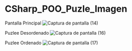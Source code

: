 # CSharp_POO_Puzle_Imagen

Pantalla Principal
![Captura de pantalla (14)](https://github.com/StevenGualpa/CSharp_POO_Puzle_Imagen/assets/68717276/dfac6107-583b-4713-96ec-a7f5e9f0bada)

Puzlee Desordenado
![Captura de pantalla (16)](https://github.com/StevenGualpa/CSharp_POO_Puzle_Imagen/assets/68717276/059eff52-23a3-4b28-b1b5-7660a188384c)

Puzlee Ordenado
![Captura de pantalla (17)](https://github.com/StevenGualpa/CSharp_POO_Puzle_Imagen/assets/68717276/0aef7250-37ec-4583-99fe-d85efb341eeb)
